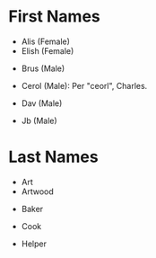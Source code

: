 # First Names

<!--A-->
* Alis (Female)
* Elish (Female)
<!--B-->
* Brus (Male)
<!--C-->
* Cerol (Male): Per "ceorl", Charles.
<!--D-->
* Dav (Male)
<!--E-->
<!--F-->
<!--G-->
<!--H-->
<!--I-->
<!--J-->
* Jb (Male)
<!--K-->
<!--L-->
<!--M-->
<!--N-->
<!--O-->
<!--P-->
<!--Q-->
<!--R-->
<!--S-->
<!--T-->
<!--U-->
<!--V-->
<!--W-->
<!--X-->
<!--Y-->
<!--Z-->


# Last Names

<!--A-->
* Art
* Artwood
<!--B-->
* Baker
<!--C-->
* Cook
<!--D-->
<!--E-->
<!--F-->
<!--G-->
<!--H-->
* Helper
<!--I-->
<!--J-->
<!--K-->
<!--L-->
<!--M-->
<!--N-->
<!--O-->
<!--P-->
<!--Q-->
<!--R-->
<!--S-->
<!--T-->
<!--U-->
<!--V-->
<!--W-->
<!--X-->
<!--Y-->
<!--Z-->
